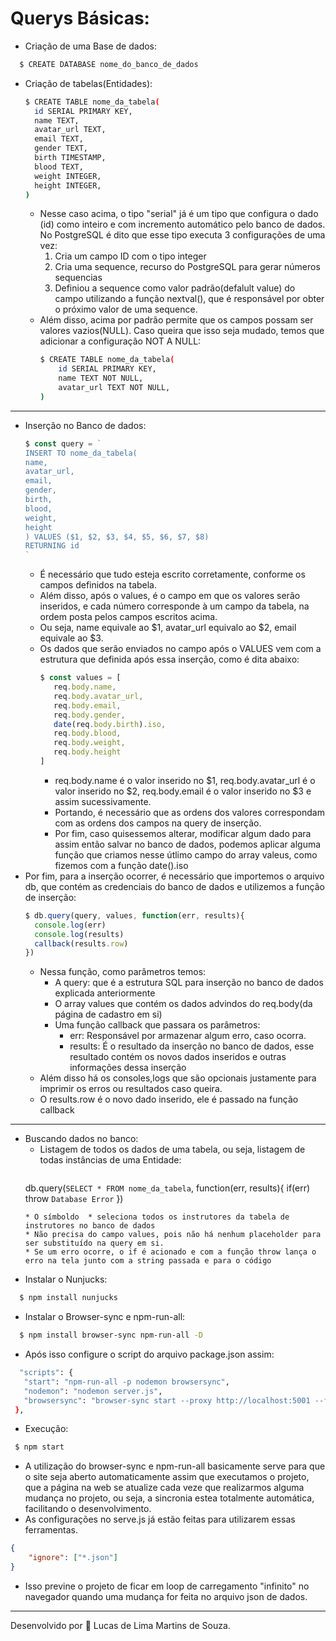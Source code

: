 
  # Querys Básicas:

   - Criação de uma Base de dados:
```bash
  $ CREATE DATABASE nome_do_banco_de_dados
```
- Criação de tabelas(Entidades):
    ```bash
  $ CREATE TABLE nome_da_tabela(
      id SERIAL PRIMARY KEY,
      name TEXT,
      avatar_url TEXT,
      email TEXT,
      gender TEXT,
      birth TIMESTAMP,
      blood TEXT,
      weight INTEGER,
      height INTEGER,
  )
    ```
  * Nesse caso acima, o tipo "serial" já é um tipo que configura o dado (id) como inteiro e com incremento automático pelo banco de dados. No PostgreSQL é dito que esse tipo executa 3 configurações de uma vez:
    1. Cria um campo ID com o tipo integer
    2. Cria uma sequence, recurso do PostgreSQL para gerar números sequencias
    3. Definiou a sequence como valor padrão(defalult value) do campo utilizando a função nextval(), que é responsável por obter o próximo valor de uma sequence. 
  * Além disso, acima por padrão permite que os campos possam ser valores vazios(NULL). Caso queira que isso seja mudado, temos que adicionar a configuração NOT A NULL:
    ```bash
    $ CREATE TABLE nome_da_tabela(
        id SERIAL PRIMARY KEY,
        name TEXT NOT NULL,
        avatar_url TEXT NOT NULL,
    )
    ```
___
- Inserção no Banco de dados:
    ```js
  $ const query = `
  INSERT TO nome_da_tabela(
    name,
    avatar_url,
    email,
    gender,
    birth,
    blood,
    weight,
    height
  ) VALUES ($1, $2, $3, $4, $5, $6, $7, $8)
  RETURNING id
  `
    ```
  * É necessário que tudo esteja escrito corretamente, conforme os campos definidos na tabela.
  * Além disso, após o values, é o campo em que os valores serão inseridos, e cada número corresponde à um campo da tabela, na ordem posta pelos campos escritos acima.
  * Ou seja, name equivale ao $1, avatar_url equivalo ao $2, email equivale ao $3.
  * Os dados que serão enviados no campo após o VALUES vem com a estrutura que definida após essa inserção, como é dita abaixo:
     ```js
    $ const values = [
        req.body.name,
        req.body.avatar_url,
        req.body.email,
        req.body.gender,
        date(req.body.birth).iso,
        req.body.blood,
        req.body.weight,
        req.body.height
    ]
     ```
    * req.body.name é o valor inserido no $1, req.body.avatar_url é o valor inserido no $2, req.body.email é o valor inserido no $3 e assim sucessivamente.   
    * Portando, é necessário que as ordens dos valores correspondam com as ordens dos campos na query de inserção.
    * Por fim, caso quisessemos alterar, modificar algum dado para assim então salvar no banco de dados, podemos aplicar alguma função que criamos nesse útlimo campo do array valeus, como fizemos com a função date().iso
- Por fim, para a inserção ocorrer, é necessário que importemos o arquivo db, que contém as credenciais do banco de dados e utilizemos a função de inserção:
    ```js
  $ db.query(query, values, function(err, results){
      console.log(err)
      console.log(results)
      callback(results.row)
  }) 
    ```
  * Nessa função, como parâmetros temos:
    * A query: que é a estrutura SQL para inserção no banco de dados explicada anteriormente
    * O array values que contém os dados advindos do req.body(da página de cadastro em si)
    * Uma função callback que passara os parâmetros:
      *  err: Responsável por armazenar algum erro, caso ocorra. 
      * results: É o resultado da inserção no banco de dados, esse resultado contém os novos dados inseridos e outras informações dessa inserção
  * Além disso há os consoles,logs que são opcionais justamente para imprimir os erros ou resultados caso queira.
  * O results.row é o novo dado inserido, ele é passado na função callback 
___
- Buscando dados no banco:
  * Listagem de todos os dados de uma tabela, ou seja, listagem de todas instâncias de uma Entidade:   
    ```js
  db.query(`SELECT * FROM nome_da_tabela`, function(err, results){
      if(err) throw `Database Error`
  })
    ```
  * O símboldo  * seleciona todos os instrutores da tabela de instrutores no banco de dados
  * Não precisa do campo values, pois não há nenhum placeholder para ser substituído na query em si.
  * Se um erro ocorre, o if é acionado e com a função throw lança o erro na tela junto com a string passada e para o código
- Instalar o Nunjucks:
```bash
  $ npm install nunjucks
```
 - Instalar o  Browser-sync e npm-run-all:
```bash
  $ npm install browser-sync npm-run-all -D
```
 - Após isso configure o script do arquivo package.json assim:
 ```bash
   "scripts": {
    "start": "npm-run-all -p nodemon browsersync",
    "nodemon": "nodemon server.js",
    "browsersync": "browser-sync start --proxy http://localhost:5001 --files 'public,views'"
  },
```
 - Execução:
 ```bash
  $ npm start
```
- A utilização do browser-sync e npm-run-all basicamente serve para que o site seja aberto automaticamente assim que executamos o projeto, que a página na web se atualize cada veze que realizarmos alguma mudança no projeto, ou seja, a sincronia estea totalmente automática, facilitando o desenvolvimento.
- As configurações no serve.js já estão feitas para utilizarem essas ferramentas.
```json
{   
    "ignore": ["*.json"] 
}
```
- Isso previne o projeto de ficar em loop de carregamento "infinito" no navegador quando uma mudança for feita no arquivo json de dados.
___
Desenvolvido por :star2: Lucas de Lima Martins de Souza.

